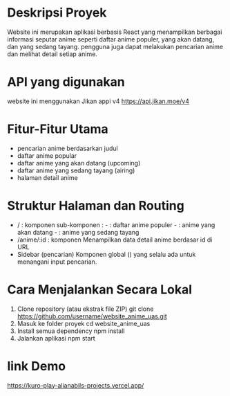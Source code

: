 # Deskripsi Proyek
  Website ini merupakan aplikasi berbasis React yang menampilkan berbagai informasi seputar anime seperti daftar anime populer, yang akan datang, dan yang sedang tayang. pengguna juga dapat melakukan pencarian anime dan melihat detail setiap anime. 

# API yang digunakan
  website ini menggunakan Jikan appi v4
  https://api.jikan.moe/v4
  
# Fitur-Fitur Utama
- pencarian anime berdasarkan judul
- daftar anime popular
- daftar anime yang akan datang (upcoming)
- daftar anime yang sedang tayang (airing)
- halaman detail anime

# Struktur Halaman dan Routing
- / : komponen <Homepage />
      sub-komponen : - <Popular /> : daftar anime populer
                     - <Upcoming /> : anime yang akan datang
                     - <Airing /> : anime yang sedang tayang
- /anime/:id : komponen <AnimeDetail />
               Menampilkan data detail anime berdasar id di URL
- Sidebar (pencarian)
  Komponen global (<Sidebar />) yang selalu ada untuk menangani input pencarian.

# Cara Menjalankan Secara Lokal
  1. Clone repository (atau ekstrak file ZIP)
     git clone https://github.com/username/website_anime_uas.git
  2. Masuk ke folder proyek
     cd website_anime_uas
  3. Install semua dependency
     npm install
  4. Jalankan aplikasi
     npm start

# link Demo
https://kuro-play-alianabils-projects.vercel.app/



  
